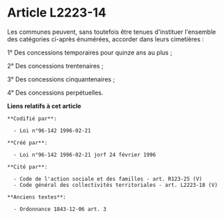 # Article L2223-14

Les communes peuvent, sans toutefois être tenues d'instituer l'ensemble des catégories ci-après énumérées, accorder dans
leurs cimetières :

1° Des concessions temporaires pour quinze ans au plus ;

2° Des concessions trentenaires ;

3° Des concessions cinquantenaires ;

4° Des concessions perpétuelles.

**Liens relatifs à cet article**

	**Codifié par**:

	  - Loi n°96-142 1996-02-21

	**Créé par**:

	  - Loi n°96-142 1996-02-21 jorf 24 février 1996

	**Cité par**:

	  - Code de l'action sociale et des familles - art. R123-25 (V)
	  - Code général des collectivités territoriales - art. L2223-18 (V)

	**Anciens textes**:

	  - Ordonnance 1843-12-06 art. 3
